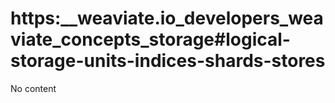 # https:__weaviate.io_developers_weaviate_concepts_storage#logical-storage-units-indices-shards-stores
No content